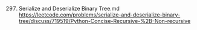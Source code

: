 297. Serialize and Deserialize Binary Tree.md
	https://leetcode.com/problems/serialize-and-deserialize-binary-tree/discuss/719519/Python-Concise-Recursive-%2B-Non-recursive

